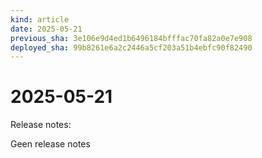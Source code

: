```yaml
---
kind: article
date: 2025-05-21
previous_sha: 3e106e9d4ed1b6496184bfffac70fa82a0e7e908
deployed_sha: 99b8261e6a2c2446a5cf203a51b4ebfc90f82490
---
```


# 2025-05-21

Release notes:

Geen release notes
